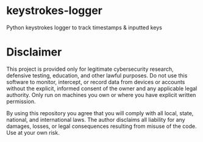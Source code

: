 # keystrokes-logger
Python keystrokes logger to track timestamps &amp; inputted keys

# Disclaimer
This project is provided only for legitimate cybersecurity research, defensive testing, education, and other lawful purposes. Do not use this software to monitor, intercept, or record data from devices or accounts without the explicit, informed consent of the owner and any applicable legal authority. Only run on machines you own or where you have explicit written permission.

By using this repository you agree that you will comply with all local, state, national, and international laws. The author disclaims all liability for any damages, losses, or legal consequences resulting from misuse of the code. Use at your own risk.

